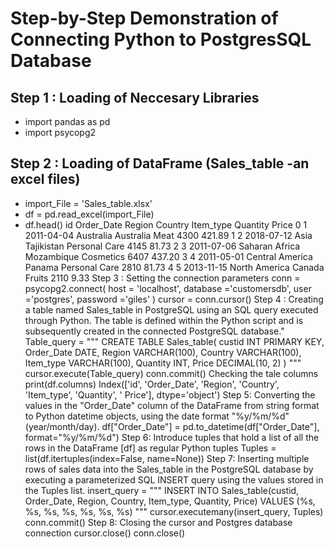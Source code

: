 # Step-by-Step Demonstration of Connecting Python to PostgresSQL Database
## Step 1 : Loading of Neccesary Libraries
- import pandas as pd
- import psycopg2
## Step 2 : Loading of DataFrame (Sales_table -an excel files)
- import_File = 'Sales_table.xlsx'
- df = pd.read_excel(import_File)
- df.head()
id	Order_Date	Region	Country	Item_type	Quantity	Price
0	1	2011-04-04	Australia	Australia	Meat	4300	421.89
1	2	2018-07-12	Asia	Tajikistan	Personal Care	4145	81.73
2	3	2011-07-06	Saharan Africa	Mozambique	Cosmetics	6407	437.20
3	4	2011-05-01	Central America	Panama	Personal Care	2810	81.73
4	5	2013-11-15	North America	Canada	Fruits	2110	9.33
Step 3 : Setting the connection parameters
conn = psycopg2.connect(
    host = 'localhost',
    database ='customersdb',
    user ='postgres',
    password ='giles'
)
cursor = conn.cursor()
Step 4 : Creating a table named Sales_table in PostgreSQL using an SQL query executed through Python. The table is defined within the Python script and is subsequently created in the connected PostgreSQL database."
Table_query = """
CREATE TABLE  Sales_table(
    custid      INT PRIMARY KEY,
    Order_Date  DATE,
    Region      VARCHAR(100),
    Country     VARCHAR(100),
    Item_type   VARCHAR(100),
    Quantity    INT,
    Price       DECIMAL(10, 2)
)
"""
cursor.execute(Table_query) 
conn.commit()
Checking the tale columns
print(df.columns)
Index(['id', 'Order_Date', 'Region', 'Country', 'Item_type', 'Quantity',
       ' Price'],
      dtype='object')
Step 5: Converting the values in the "Order_Date" column of the DataFrame from string format to Python datetime objects, using the date format "%y/%m/%d" (year/month/day).
df["Order_Date"] = pd.to_datetime(df["Order_Date"], format="%y/%m/%d")
Step 6: Introduce tuples that hold a list of all the rows in the DataFrame [df] as regular Python tuples
Tuples = list(df.itertuples(index=False, name=None))
Step 7: Inserting multiple rows of sales data into the Sales_table in the PostgreSQL database by executing a parameterized SQL INSERT query using the values stored in the Tuples list.
insert_query = """
INSERT INTO Sales_table(custid, Order_Date, Region, Country, Item_type, Quantity, Price)
VALUES (%s, %s, %s, %s, %s, %s, %s)
"""
cursor.executemany(insert_query, Tuples)
conn.commit()
Step 8: Closing the cursor and Postgres database connection
    cursor.close()
    conn.close()
